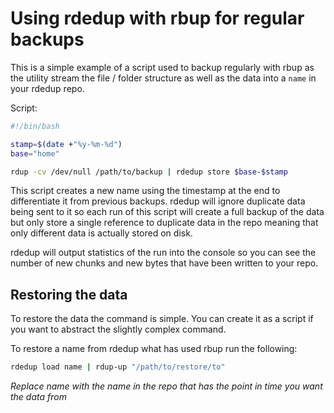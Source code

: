# Using rdedup with rbup for regular backups

This is a simple example of a script used to backup regularly with rbup as the
utility stream the file / folder structure as well as the data into a ```name```
in your rdedup repo.

Script:
```bash
#!/bin/bash

stamp=$(date +"%y-%m-%d")
base="home"

rdup -cv /dev/null /path/to/backup | rdedup store $base-$stamp
```

This script creates a new name using the timestamp at the end to differentiate
it from previous backups. rdedup will ignore duplicate data being sent to it so
each run of this script will create a full backup of the data but only store a
single reference to duplicate data in the repo meaning that only different data
is actually stored on disk.

rdedup will output statistics of the run into the
console so you can see the number of new chunks and new bytes that have been
written to your repo.


## Restoring the data
To restore the data the command is simple. You can create it as a script if you
want to abstract the slightly complex command.

To restore a name from rdedup what has used rbup run the following:
```bash
rdedup load name | rdup-up "/path/to/restore/to"
```
*Replace name with the name in the repo that has the point in time you want the
data from*
